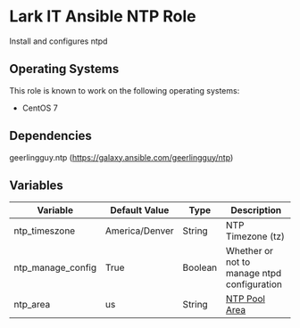 # Lark IT Ansible NTP Role

Install and configures ntpd

## Operating Systems
This role is known to work on the following operating systems:
- CentOS 7

## Dependencies
geerlingguy.ntp (https://galaxy.ansible.com/geerlingguy/ntp)

## Variables

| Variable | Default Value | Type | Description |
|----------|---------------|------|--------|
| ntp_timeszone | America/Denver | String | NTP Timezone (tz) |
| ntp_manage_config | True | Boolean | Whether or not to manage ntpd configuration |
| ntp_area | us | String | [NTP Pool Area](http://support.ntp.org/bin/view/Servers/NTPPoolServers) |